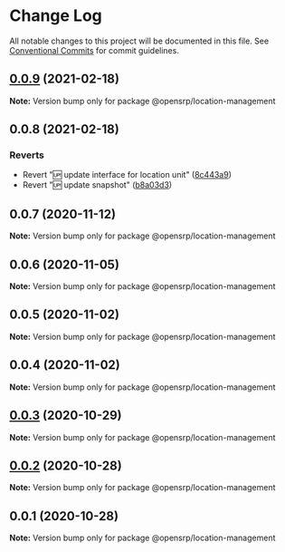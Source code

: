 # Change Log

All notable changes to this project will be documented in this file.
See [Conventional Commits](https://conventionalcommits.org) for commit guidelines.

## [0.0.9](https://github.com/OpenSRP/web/compare/@opensrp/location-management@0.0.8...@opensrp/location-management@0.0.9) (2021-02-18)

**Note:** Version bump only for package @opensrp/location-management

## 0.0.8 (2021-02-18)

### Reverts

- Revert ":up: update interface for location unit" ([8c443a9](https://github.com/OpenSRP/web/commit/8c443a9785a813ca980aa080b5c5d6f77bb2ee44))
- Revert ":up: update snapshot" ([b8a03d3](https://github.com/OpenSRP/web/commit/b8a03d3f6f205c4fed0ee015d5fba31cfbcbe6c0))

## 0.0.7 (2020-11-12)

**Note:** Version bump only for package @opensrp/location-management

## 0.0.6 (2020-11-05)

**Note:** Version bump only for package @opensrp/location-management

## 0.0.5 (2020-11-02)

**Note:** Version bump only for package @opensrp/location-management

## 0.0.4 (2020-11-02)

**Note:** Version bump only for package @opensrp/location-management

## [0.0.3](https://github.com/OpenSRP/web/compare/@opensrp/location-management@0.0.2...@opensrp/location-management@0.0.3) (2020-10-29)

**Note:** Version bump only for package @opensrp/location-management

## [0.0.2](https://github.com/OpenSRP/web/compare/@opensrp/location-management@0.0.1...@opensrp/location-management@0.0.2) (2020-10-28)

**Note:** Version bump only for package @opensrp/location-management

## 0.0.1 (2020-10-28)

**Note:** Version bump only for package @opensrp/location-management
